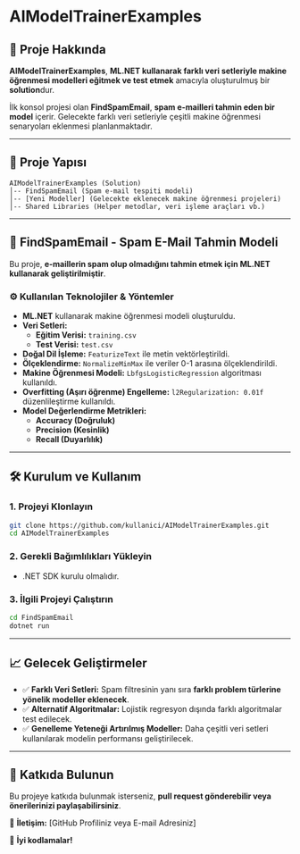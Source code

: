# AIModelTrainerExamples

## 🚀 Proje Hakkında
**AIModelTrainerExamples**, **ML.NET kullanarak farklı veri setleriyle makine öğrenmesi modelleri eğitmek ve test etmek** amacıyla oluşturulmuş bir **solution**dur. 

İlk konsol projesi olan **FindSpamEmail**, **spam e-mailleri tahmin eden bir model** içerir. Gelecekte farklı veri setleriyle çeşitli makine öğrenmesi senaryoları eklenmesi planlanmaktadır.

---

## 📂 Proje Yapısı
```
AIModelTrainerExamples (Solution)
│-- FindSpamEmail (Spam e-mail tespiti modeli)
│-- [Yeni Modeller] (Gelecekte eklenecek makine öğrenmesi projeleri)
│-- Shared Libraries (Helper metodlar, veri işleme araçları vb.)
```

---

## 🎯 FindSpamEmail - Spam E-Mail Tahmin Modeli
Bu proje, **e-maillerin spam olup olmadığını tahmin etmek için ML.NET kullanarak geliştirilmiştir**.

### **⚙️ Kullanılan Teknolojiler & Yöntemler**
- **ML.NET** kullanarak makine öğrenmesi modeli oluşturuldu.
- **Veri Setleri:**
  - **Eğitim Verisi:** `training.csv`
  - **Test Verisi:** `test.csv`
- **Doğal Dil İşleme:** `FeaturizeText` ile metin vektörleştirildi.
- **Ölçeklendirme:** `NormalizeMinMax` ile veriler 0-1 arasına ölçeklendirildi.
- **Makine Öğrenmesi Modeli:** `LbfgsLogisticRegression` algoritması kullanıldı.
- **Overfitting (Aşırı öğrenme) Engelleme:** `l2Regularization: 0.01f` düzenlileştirme kullanıldı.
- **Model Değerlendirme Metrikleri:**
  - **Accuracy (Doğruluk)**
  - **Precision (Kesinlik)**
  - **Recall (Duyarlılık)**

---

## 🛠️ Kurulum ve Kullanım

### **1. Projeyi Klonlayın**
```bash
git clone https://github.com/kullanici/AIModelTrainerExamples.git
cd AIModelTrainerExamples
```

### **2. Gerekli Bağımlılıkları Yükleyin**
- .NET SDK kurulu olmalıdır.

### **3. İlgili Projeyi Çalıştırın**
```bash
cd FindSpamEmail
dotnet run
```

---

## 📈 Gelecek Geliştirmeler
- ✅ **Farklı Veri Setleri:** Spam filtresinin yanı sıra **farklı problem türlerine yönelik modeller eklenecek**.
- ✅ **Alternatif Algoritmalar:** Lojistik regresyon dışında farklı algoritmalar test edilecek.
- ✅ **Genelleme Yeteneği Artırılmış Modeller:** Daha çeşitli veri setleri kullanılarak modelin performansı geliştirilecek.

---

## 🤝 Katkıda Bulunun
Bu projeye katkıda bulunmak isterseniz, **pull request gönderebilir veya önerilerinizi paylaşabilirsiniz**. 

📧 **İletişim:** [GitHub Profiliniz veya E-mail Adresiniz]  

🚀 **İyi kodlamalar!**

